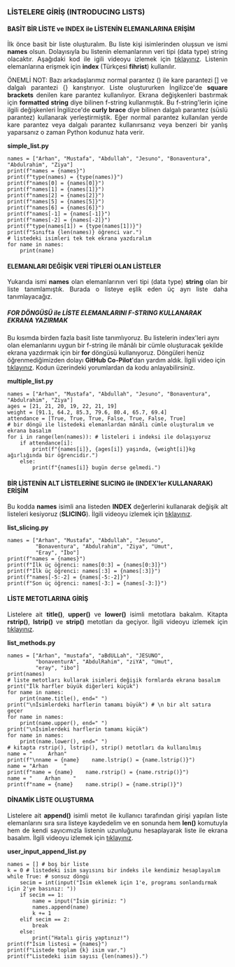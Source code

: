 <h3>LİSTELERE GİRİŞ (INTRODUCING LISTS)</h3>

<h4>BASİT BİR LİSTE ve INDEX ile LİSTENİN ELEMANLARINA ERİŞİM</h4>
<p align="justify">İlk önce basit bir liste oluşturalım. Bu liste kişi isimlerinden oluşsun ve ismi <b>names</b> olsun. Dolayısıyla bu listenin elemanlarının veri tipi (data type) string olacaktır. Aşağıdaki kod ile igili videoyu izlemek için <a href="https://www.youtube.com/watch?v=wd1OUB35HzM" target="_blank">tıklayınız</a>. Listenin elemanlarına erişmek için <b>index</b> (Türkçesi <b>fihrist</b>) kullanılır.</p>

<p align="justify">ÖNEMLİ NOT: Bazı arkadaşlarımız normal parantez () ile kare parantezi [] ve dalgalı parantezi {} karıştırıyor. Liste oluştururken İngilizce'de <b>square brackets</b> denilen kare parantez kullanılıyor. Ekrana değişkenleri bastırmak için <b>formatted string</b> diye bilinen f-string kullanmıştık. Bu f-string'lerin içine ilgili değişkenleri İngilizce'de <b>curly brace</b> diye bilinen dalgalı parantez (süslü parantez) kullanarak yerleştirmiştik. Eğer normal parantez kullanılan yerde kare parantez veya dalgalı parantez kullanırsanız veya benzeri bir yanlış yaparsanız o zaman Python kodunuz hata verir.</p>

<b>simple_list.py</b>

```
names = ["Arhan", "Mustafa", "Abdullah", "Jesuno", "Bonaventura", "Abdulrahim", "Ziya"]
print(f"names = {names}")
print(f"type(names) = {type(names)}")
print(f"names[0] = {names[0]}")
print(f"names[1] = {names[1]}")
print(f"names[2] = {names[2]}")
print(f"names[5] = {names[5]}")
print(f"names[6] = {names[6]}")
print(f"names[-1] = {names[-1]}")
print(f"names[-2] = {names[-2]}")
print(f"type(names[1]) = {type(names[1])}")
print(f"Sınıfta {len(names)} öğrenci var.")
# listedeki isimleri tek tek ekrana yazdıralım
for name in names:
    print(name)
```

<h4>ELEMANLARI DEĞİŞİK VERİ TİPLERİ OLAN LİSTELER</h4>

<p align="justify">Yukarıda ismi <b>names</b> olan elemanlarının veri tipi (data type) <b>string</b> olan bir liste tanımlamıştık. Burada o listeye eşlik eden üç ayrı liste daha tanımlayacağız.</p>

<h5>FOR DÖNGÜSÜ ile LİSTE ELEMANLARINI F-STRING KULLANARAK EKRANA YAZIRMAK</h5>

<p> Bu kısımda birden fazla basit liste tanımlıyoruz. Bu listelerin index'leri aynı olan elemanlarını uygun bir f-string ile mânâlı bir cümle oluşturacak şekilde ekrana yazdırmak için bir <b>for</b> döngüsü kullanıyoruz. Döngüleri henüz öğrenmediğimizden dolayı <b>GitHub Co-Pilot</b>'dan yardım aldık. İlgili video için <a href="https://www.youtube.com/watch?v=xI4zx4jV97E" target="_blank">tıklayınız</a>. Kodun üzerindeki yorumlardan da kodu anlayabilirsiniz.</p>

<b>multiple_list.py</b>

```
names = ["Arhan", "Mustafa", "Abdullah", "Jesuno", "Bonaventura", "Abdulrahim", "Ziya"]
ages = [21, 21, 20, 19, 22, 21, 19]
weight = [91.1, 64.2, 85.3, 79.6, 80.4, 65.7, 69.4]
attendance = [True, True, True, False, True, False, True]
# bir döngü ile listedeki elemanlardan mânâlı cümle oluşturalım ve ekrana basalım
for i in range(len(names)): # listeleri i indeksi ile dolaşıyoruz
    if attendance[i]:
        print(f"{names[i]}, {ages[i]} yaşında, {weight[i]}kg ağırlığında bir öğrencidir.")
    else:
        print(f"{names[i]} bugün derse gelmedi.")
```

<h4>BİR LİSTENİN ALT LİSTELERİNE SLICING ile (INDEX'ler KULLANARAK) ERİŞİM</h4>

<p align="justify">Bu kodda <b>names</b> isimli ana listeden <b>INDEX</b> değerlerini kullanarak değişik alt listeleri kesiyoruz (<b>SLICING</b>). İlgili videoyu izlemek için <a href="https://www.youtube.com/watch?v=2qBpemP8zuw" target="_blank">tıklayınız</a>.</p>

<b>list_slicing.py</b>

```
names = ["Arhan", "Mustafa", "Abdullah", "Jesuno", 
         "Bonaventura", "Abdulrahim", "Ziya", "Umut",
         "Eray", "İbo"]
print(f"names = {names}")
print(f"İlk üç öğrenci: names[0:3] = {names[0:3]}")
print(f"İlk üç öğrenci: names[:3] = {names[:3]}")
print(f"names[-5:-2] = {names[-5:-2]}")
print(f"Son üç öğrenci: names[-3:] = {names[-3:]}")
```

<h4>LİSTE METOTLARINA GİRİŞ</h4>

<p align="justify">Listelere ait <b>title()</b>, <b>upper()</b> ve <b>lower()</b> isimli metotlara bakalım. Kitapta <b>rstrip()</b>, <b>lstrip()</b> ve <b>strip()</b> metotları da geçiyor. İlgili videoyu izlemek için <a href="https://www.youtube.com/watch?v=4zvQm1Sgw30" target="_blank">tıklayınız</a>.</p>

<b>list_methods.py</b>

```
names = ["Arhan", "mustafa", "aBdULLah", "JESUNO", 
         "bonaventurA", "AbdulRahim", "ziYA", "Umut",
         "eray", "ibo"]
print(names)
# liste metotları kullarak isimleri değişik formlarda ekrana basalım
print("İlk harfler büyük diğerleri küçük")
for name in names:
    print(name.title(), end=" ")
print("\nİsimlerdeki harflerin tamamı büyük") # \n bir alt satıra geçer
for name in names:
    print(name.upper(), end=" ")
print("\nİsimlerdeki harflerin tamamı küçük")
for name in names:
    print(name.lower(), end=" ")
# kitapta rstrip(), lstrip(), strip() metotları da kullanılmış
name = "     Arhan"
print(f"\nname = {name}    name.lstrip() = {name.lstrip()}")
name = "Arhan     "
print(f"name = {name}    name.rstrip() = {name.rstrip()}")
name = "    Arhan    "
print(f"name = {name}    name.strip() = {name.strip()}")
```

<h4>DİNAMİK LİSTE OLUŞTURMA</h4>

<p align="justify">Listelere ait <b>append()</b> isimli metot ile kullanıcı tarafından girişi yapılan liste elemanlarını sıra sıra listeye kaydedelim ve en sonunda hem <b>len()</b> komutuyla hem de kendi sayıcımızla listenin uzunluğunu hesaplayarak liste ile ekrana basalım. İlgili videoyu izlemek için <a href="https://www.youtube.com/watch?v=1XrcrU7gW20" target="_blank">tıklayınız</a>.</p>

<b>user_input_append_list.py</b>

```
names = [] # boş bir liste
k = 0 # listedeki isim sayısını bir indeks ile kendimiz hesaplayalım
while True: # sonsuz döngü
    secim = int(input("İsim eklemek için 1'e, programı sonlandırmak için 2'ye basınız: "))
    if secim == 1:
        name = input("İsim giriniz: ")
        names.append(name)
        k += 1
    elif secim == 2:
        break
    else:
        print("Hatalı giriş yaptınız!")
print(f"İsim listesi = {names}")
print(f"Listede toplam {k} isim var.")
print(f"Listedeki isim sayısı {len(names)}.")
```